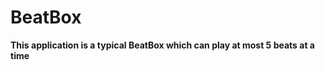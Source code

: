 # BeatBox         

**This application is a typical BeatBox which can play at most 5 beats at a time**

